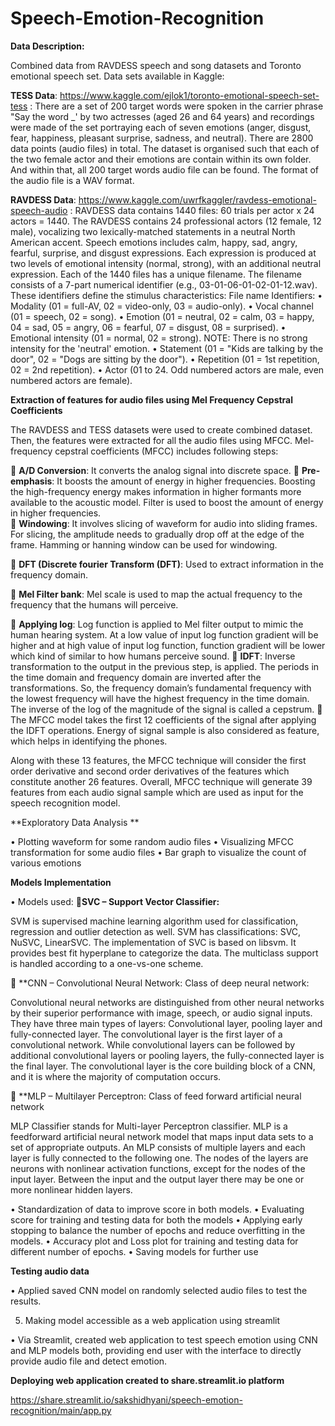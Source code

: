 # Speech-Emotion-Recognition


**Data Description:**

Combined data from RAVDESS speech and song datasets and Toronto emotional speech set. Data sets available in Kaggle:

**TESS Data**: https://www.kaggle.com/ejlok1/toronto-emotional-speech-set-tess : There are a set of 200 target words were spoken in the carrier phrase "Say the word _' by two actresses (aged 26 and 64 years) and recordings were made of the set portraying each of seven emotions (anger, disgust, fear, happiness, pleasant surprise, sadness, and neutral). There are 2800 data points (audio files) in total.
The dataset is organised such that each of the two female actor and their emotions are contain within its own folder. And within that, all 200 target words audio file can be found. The format of the audio file is a WAV format.

**RAVDESS Data**: https://www.kaggle.com/uwrfkaggler/ravdess-emotional-speech-audio : RAVDESS data contains 1440 files: 60 trials per actor x 24 actors = 1440. The RAVDESS contains 24 professional actors (12 female, 12 male), vocalizing two lexically-matched statements in a neutral North American accent. Speech emotions includes calm, happy, sad, angry, fearful, surprise, and disgust expressions. Each expression is produced at two levels of emotional intensity (normal, strong), with an additional neutral expression. Each of the 1440 files has a unique filename. The filename consists of a 7-part numerical identifier (e.g., 03-01-06-01-02-01-12.wav). These identifiers define the stimulus characteristics:
File name Identifiers:
•	Modality (01 = full-AV, 02 = video-only, 03 = audio-only).
•	Vocal channel (01 = speech, 02 = song).
•	Emotion (01 = neutral, 02 = calm, 03 = happy, 04 = sad, 05 = angry, 06 = fearful, 07 = disgust, 08 = surprised).
•	Emotional intensity (01 = normal, 02 = strong). NOTE: There is no strong intensity for the 'neutral' emotion.
•	Statement (01 = "Kids are talking by the door", 02 = "Dogs are sitting by the door").
•	Repetition (01 = 1st repetition, 02 = 2nd repetition).
•	Actor (01 to 24. Odd numbered actors are male, even numbered actors are female).


**Extraction of features for audio files using Mel Frequency Cepstral Coefficients**

The RAVDESS and TESS datasets were used to create combined dataset. Then, the features were extracted for all the audio files using MFCC. Mel-frequency cepstral coefficients (MFCC) includes following steps:

	**A/D Conversion**: It converts the analog signal into discrete space.
	**Pre-emphasis**: It boosts the amount of energy in higher frequencies. Boosting the high-frequency energy makes information in higher formants more available to the acoustic model. Filter is used to boost the amount of energy in higher frequencies.  
	**Windowing**: It involves slicing of waveform for audio into sliding frames. For slicing, the amplitude needs to gradually drop off at the edge of the frame. Hamming or hanning window can be used for windowing. 

	**DFT (Discrete fourier Transform (DFT)**: Used to extract information in the frequency domain.
 
	**Mel Filter bank**: Mel scale is used to map the actual frequency to the frequency that the humans will perceive.

 	**Applying log**: Log function is applied to Mel filter output to mimic the human hearing system. At a low value of input log function gradient will be higher and at high value of input log function, function gradient will be lower which kind of similar to how humans perceive sound.
	**IDFT**: Inverse transformation to the output in the previous step, is applied. The periods in the time domain and frequency domain are inverted after the transformations. So, the frequency domain’s fundamental frequency with the lowest frequency will have the highest frequency in the time domain. The inverse of the log of the magnitude of the signal is called a cepstrum.
	The MFCC model takes the first 12 coefficients of the signal after applying the IDFT operations. Energy of signal sample is also considered as feature, which helps in identifying the phones.  

Along with these 13 features, the MFCC technique will consider the first order derivative and second order derivatives of the features which constitute another 26 features. Overall, MFCC technique will generate 39 features from each audio signal sample which are used as input for the speech recognition model.



**Exploratory Data Analysis **

•	Plotting waveform for some random audio files
•	Visualizing MFCC transformation for some audio files
•	Bar graph to visualize the count of various emotions


**Models Implementation**

•	Models used: 
**SVC – Support Vector Classifier:**

SVM is supervised machine learning algorithm used for classification, regression and outlier detection as well. SVM has classifications: SVC, NuSVC, LinearSVC. The       implementation of SVC is based on libsvm. It provides best fit hyperplane to categorize the data. The multiclass support is handled according to a one-vs-one scheme.  

	**CNN – Convolutional Neural Network: Class of deep neural network:

Convolutional neural networks are distinguished from other neural networks by their superior performance with image, speech, or audio signal inputs. They have three main types of layers: 
Convolutional layer, pooling layer and fully-connected layer.
The convolutional layer is the first layer of a convolutional network. While convolutional layers can be followed by additional convolutional layers or pooling layers, the fully-connected layer is the final layer. The convolutional layer is the core building block of a CNN, and it is where the majority of computation occurs.

	**MLP – Multilayer Perceptron: Class of feed forward artificial neural network

MLP Classifier stands for Multi-layer Perceptron classifier. MLP is a feedforward artificial neural network model that maps input data sets to a set of appropriate outputs. An MLP consists of multiple layers and each layer is fully connected to the following one. The nodes of the layers are neurons with nonlinear activation functions, except for the nodes of the input layer. Between the input and the output layer there may be one or more nonlinear hidden layers.


•	Standardization of data to improve score in both models.
•	Evaluating score for training and testing data for both the models
•	Applying early stopping to balance the number of epochs and reduce overfitting in the models.
•	Accuracy plot and Loss plot for training and testing data for different number of epochs.
•	Saving models for further use

**Testing audio data**

•	Applied saved CNN model on randomly selected audio files to test the results.

5.	Making model accessible as a web application using streamlit

•	Via Streamlit, created web application to test speech emotion using CNN and MLP models both, providing end user with the interface to directly provide audio file and detect emotion.



**Deploying web application created to share.streamlit.io platform**

https://share.streamlit.io/sakshidhyani/speech-emotion-recognition/main/app.py 



